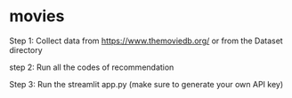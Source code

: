 # movies

Step 1:
Collect data from https://www.themoviedb.org/
or
from the Dataset directory

step 2:
Run all the codes of recommendation

Step 3:
Run the streamlit app.py
(make sure to generate your own API key)
